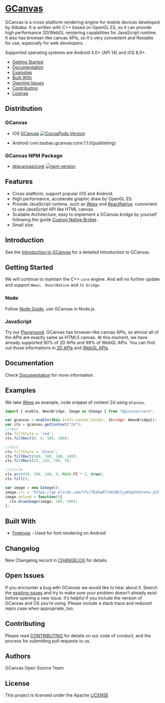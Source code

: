 # [GCanvas](https://alibaba.github.io/GCanvas/)

GCanvas is a cross-platform rendering engine for mobile devices developed by Alibaba. It is written with C++ based on OpenGL ES, so it can provide high performance 2D/WebGL rendering capabilities for JavaScript runtime. It also  has browser-like canvas APIs, so it's very convenient and flexiable for use, especially for web developers.

Supported operating systems are Android 4.0+ (API 14) and iOS 8.0+.

- [Getting Started](#getting-started)
- [Documentation](#documentation)
- [Examples](#examples)
- [Built With](#build-with)
- [Opening Issues](#opening-issues)
- [Contributing](#contributing)
- [License](#license)

## Distribution
###  GCanvas

* iOS  [GCanvas](https://cocoapods.org/pods/GCanvas)   [![CocoaPods Version](https://badge.fury.io/co/GCanvas.svg)](https://badge.fury.io/co/GCanvas)

* Android  com.taobao.gcanvas:core:1.1.0(publishing)

### GCanvas NPM Package
* [@gcanvas/core](https://www.npmjs.com/package/@gcanvas/core)   [![npm version](https://badge.fury.io/js/%40gcanvas%2Fcore.svg)](https://www.npmjs.com/package/@gcanvas/core)

## Features
- Cross-platform, support popular iOS and Android.
- High performance, accelerate graphic draw by OpenGL ES.
- Provide JavaScript runtime,  such as [Weex](https://github.com/apache/incubator-weex) and [ReactNative](https://github.com/facebook/react-native/).  convenient to use JavaScript API like HTML canvas.
- Scalable Architecture, easy to implement a GCanvas bridge by yourself following the guide [Custom Native Bridge](https://alibaba.github.io/GCanvas/docs/Custom%20Bridge.html) .
- Small size.

## Introduction

See the  [Introduction to GCanvas](https://alibaba.github.io/GCanvas/docs/Developer's%20Guide.html) for a detailed  introduction to GCanvas.

## Getting Started

We will continue to maintain the C++ `core` engine. And will no further update and support `Weex`、 `ReactNative` and `JS bridge`.

### Node
Follow [Node Guide](./node/README.md),  use GCanvas in Node.js.  

### JavaScript
Try our [Playground](https://alibaba.github.io/GCanvas/playground.html).
GCanvas has browser-like canvas APIs, so almost all of the APIs are exactly same as HTML5 canvas. At this moment, we have already supported 90% of 2D APIs and 99% of WebGL APIs. You can find out those informations in [2D  APIs](https://alibaba.github.io/GCanvas/docs/Graphics%202D.html) and [WebGL APIs](https://alibaba.github.io/GCanvas/docs/WebGL.html).

## Documentation
Check [Documentation](https://alibaba.github.io/GCanvas/docs/Introduction.html) for more information.

## Examples
We take [Weex](https://github.com/apache/incubator-weex) as example, code snippet of context 2d using `GCanvas`.
```javascript
import { enable, WeexBridge, Image as GImage } from "@gcanvas/core";

var gcanvas = enable(this.$refs.canvas_holder, {bridge: WeexBridge});
var ctx = gcanvas.getContext("2d");
//rect
ctx.fillStyle = 'red';
ctx.fillRect(0, 0, 100, 100);

//rect
ctx.fillStyle = 'black';
ctx.fillRect(100, 100, 100, 100);
ctx.fillRect(25, 210, 700, 5);

//circle
ctx.arc(450, 200, 100, 0, Math.PI * 2, true);
ctx.fill();

var image = new GImage();
image.src = 'https://gw.alicdn.com/tfs/TB1KwRTlh6I8KJjy0FgXXXXzVXa-225-75.png';
image.onload = function(){
  ctx.drawImage(image, 100, 300);
};
```

## Built With

* [Freetype](https://www.freetype.org/) - Used for font rendering on Android


## Changelog

New Changelog record in [CHANGELOG](./docs/Changelog.md) for details.

## Open Issues
If you encounter a bug with GCanvas we would like to hear about it. Search the [existing issues]() and try to make sure your problem doesn’t already exist before opening a new issue. It’s helpful if you include the version of GCanvas  and OS you’re using. Please include a stack trace and reduced repro case when appropriate, too.

## Contributing

Please read [CONTRIBUTING](./docs/Contributing.md) for details on our code of conduct, and the process for submitting pull requests to us.

## Authors

GCanvas Open Source Team

## License

This project is licensed under the Apache [LICENSE](./LICENSE)
